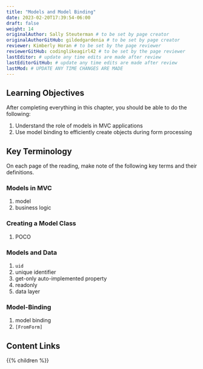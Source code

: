 ```yaml
---
title: "Models and Model Binding"
date: 2023-02-20T17:39:54-06:00
draft: false
weight: 14
originalAuthor: Sally Steuterman # to be set by page creator
originalAuthorGitHub: gildedgardenia # to be set by page creator
reviewer: Kimberly Horan # to be set by the page reviewer
reviewerGitHub: codinglikeagirl42 # to be set by the page reviewer
lastEditor: # update any time edits are made after review
lastEditorGitHub: # update any time edits are made after review
lastMod: # UPDATE ANY TIME CHANGES ARE MADE
---
```


## Learning Objectives 

After completing everything in this chapter, you should be able to do the following:

1. Understand the role of models in MVC applications
1. Use model binding to efficiently create objects during form processing

## Key Terminology

On each page of the reading, make note of the following key terms and their definitions.

### Models in MVC

1. model
1. business logic

### Creating a Model Class

1. POCO

### Models and Data

1. `uid`
1. unique identifier
1. get-only auto-implemented property
1. readonly
1. data layer

### Model-Binding

1. model binding
1. `[FromForm]`

## Content Links

{{% children %}}
